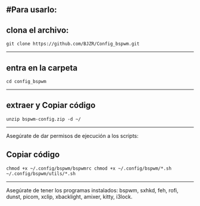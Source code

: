 #Para usarlo:
---
## clona el archivo:

```git clone https://github.com/BJZR/Config_bspwm.git```

---
## entra en la carpeta 
```cd config_bspwm```

---
## extraer y Copiar código
```unzip bspwm-config.zip -d ~/```

---
Asegúrate de dar permisos de ejecución a los scripts:

## Copiar código
```chmod +x ~/.config/bspwm/bspwmrc chmod +x ~/.config/bspwm/*.sh ~/.config/bspwm/utils/*.sh```

---
Asegúrate de tener los programas instalados: bspwm, sxhkd, feh, rofi, dunst, picom, xclip, xbacklight, amixer, kitty, i3lock.
